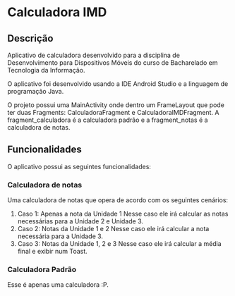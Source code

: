# Calculadora IMD

## Descrição

Aplicativo de calculadora desenvolvido para a disciplina de Desenvolvimento para Dispositivos Móveis do curso de Bacharelado em Tecnologia da Informação.

O aplicativo foi desenvolvido usando a IDE Android Studio e a linguagem de programação Java.

O projeto possui uma MainActivity onde dentro um FrameLayout que pode ter duas Fragments: CalculadoraFragment e CalculadoraIMDFragment. A fragment_calculadora é a calculadora padrão e a fragment_notas é a calculadora de notas.

## Funcionalidades

O aplicativo possui as seguintes funcionalidades:

### Calculadora de notas

Uma calculadora de notas que opera de acordo com os seguintes cenários:

1. Caso 1: Apenas a nota da Unidade 1
    Nesse caso ele irá calcular as notas necessárias para a Unidade 2 e Unidade 3.
2. Caso 2: Notas da Unidade 1 e 2
    Nesse caso ele irá calcular a nota necessária para a Unidade 3.
3. Caso 3: Notas da Unidade 1, 2 e 3
    Nesse caso ele irá calcular a média final e exibir num Toast.

### Calculadora Padrão

Esse é apenas uma calculadora :P.
